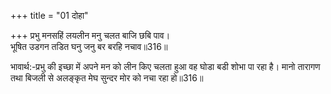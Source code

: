 +++
title = "01 दोहा"

+++
प्रभु मनसहिं लयलीन मनु चलत बाजि छबि पाव।  
भूषित उडगन तडित घनु जनु बर बरहि नचाव॥316॥  

भावार्थ:-प्रभु की इच्छा में अपने मन को लीन किए चलता हुआ वह घोडा बडी शोभा पा रहा है। मानो तारागण तथा बिजली से अलङ्कृत मेघ सुन्दर मोर को नचा रहा हो॥316॥  



